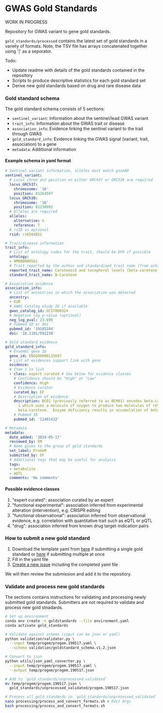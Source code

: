 GWAS Gold Standards
===================

WORK IN PROGRESS

Repository for GWAS variant to gene gold standards.

`gold_standards/processed` contains the latest set of gold standards in a variety of formats. Note, the TSV file has arrays concatenated together using '|' as a seporator.

Todo:
- Update readme with details of the gold standards contained in the repository
- Scripts to produce descriptive statistics for each gold standard set
- Derive new gold standards based on drug and rare disease data

### Gold standard schema

The gold standard schema consists of 5 sections:

- `sentinel_variant`: Information about the sentinel/lead GWAS variant
- `trait_info`: Information about the GWAS trait or disease
- `association_info`: Evidence linking the sentinel variant to the trait through GWAS
- `gold_standard_info`: Evidence linking the GWAS signal (variant, trait, association) to a gene
- `metadata`: Additional information

#### Example schema in yaml format

```yaml
# Sentinel variant information, alleles must match gnomAD
sentinel_variant:
  # Locus chrom and position on either GRCh37 or GRCh38 are required
  locus_GRCh37:
    chromosome: '16'
    position: 81264597
  locus_GRCh38:
    chromosome: '16'
    position: 81230992
  # Alleles are required
  alleles:
    alternative: G
    reference: T
  # rsID is optional
  rsid: rs6564851

# Trait/disease information
trait_info:
  # List of ontology codes for the trait, should be EFO if possible
  ontology:
  - HMDB0000561
  # Trait reported by the author and standardised trait name (from ontology)
  reported_trait_name: Carotenoid and tocopherol levels (beta-carotene)
  standard_trait_name: B-Carotene

# Association evidence
association_info:
  # List of ancestries in which the association was detected
  ancestry:
  - EUR
  # GWAS Catalog study ID if available
  gwas_catalog_id: GCST000324
  # Negative log p-value (optional)
  neg_log_pval: 23.699
  # Pubmed ID or doi
  pubmed_id: '19185284'
  doi: '10.1101/592238'

# Gold standard evidence
gold_standard_info:
  # Ensembl gene ID
  gene_id: ENSG00000135697
  # List of evidences support link with gene
  evidence:
  # Item 1 in list
  - class: expert curated # See below for evidence classes
    # Confidence should be "High" or "Low"
    confidence: High
    # Evidence curator
    curated_by: EF
    # Description of evidence
    description: BCO1 (previously referred to as BCMO1) encodes beta-carotene oxygenase
      1 which uses a molecule of oxygen to produce two molecules of retinol from
      beta-carotene.  Enzyme deficiency results in accumulation of beta-carotene.
    # Pubmed ID
    pubmed_id: '11401432'

# Metadata
metadata:
  date_added: '2019-05-17'
  reviewed_by: EM
  # Name given to the group of gold standards
  set_label: ProGeM
  submitted_by: EF
  # Additional tags that may be useful for analysis
  tags:
  - metabolite
  - mQTL
  comments: 'No comments'
```

#### Possible evidence classes

1. "expert curated": association curated by an expert
2. "functional experimental": association inferred from experimental alteration (intervention), e.g. CRISPR editing
3. "functional observational": association inferred from observational evidence, e.g. correlation with quantitative trait such as eQTL or pQTL
4. "drug": association inferred from known drug target-indication pairs

### How to submit a new gold standard

1. Download the template yaml from [here](gold_standards/templates/single_gold_standard.v1.2.yaml) if submitting a single gold standard or [here](gold_standards/templates/multi_gold_standard.v1.2.yaml) if submitting multiple at once
2. Fill in the yaml file
3. [Create a new issue](https://github.com/opentargets/genetics-gold-standards/issues) including the completed yaml file

We will then review the submission and add it to the repository.

### Validate and process new gold standards

The sections contains instructions for validating and processing newly submitted gold standards. Submitters are not required to validate and process new gold stnadards.

```bash
# Set up environment
conda env create -n goldstandards --file environment.yaml
conda activate gold_standards

# Validate against schema (input can be json or yaml)
python validation/validator.py \
  --input temp/progem/progem.190517.yaml \
  --schema validation/goldstandard_schema.v1.2.json

# Convert to json
python utils/json_yaml_converter.py \
  --input temp/progem/progem.190517.yaml \
  --output temp/progem/progem.190517.json

# Add to `gold_standards/unprocessed_validated`
mv temp/progem/progem.190517.json \
  gold_standards/unprocessed_validated/progem.190517.json

# Process all gold standards in `gold_standards/unprocessed_validated`
nano processing/process_and_convert_formats.sh # Edit Args
bash processing/process_and_convert_formats.sh
```